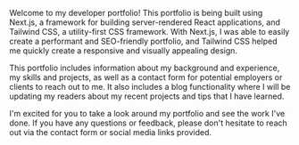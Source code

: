 Welcome to my developer portfolio! This portfolio is being built using Next.js, a framework for building server-rendered React applications, and Tailwind CSS, a utility-first CSS framework. With Next.js, I was able to easily create a performant and SEO-friendly portfolio, and Tailwind CSS helped me quickly create a responsive and visually appealing design.

This portfolio includes information about my background and experience, my skills and projects, as well as a contact form for potential employers or clients to reach out to me. It also includes a blog functionality where I will be updating my readers about my recent projects and tips that I have learned.

I'm excited for you to take a look around my portfolio and see the work I've done. If you have any questions or feedback, please don't hesitate to reach out via the contact form or social media links provided.
